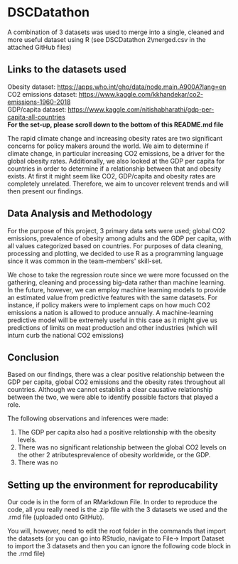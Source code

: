 # DSCDatathon

A combination of 3 datasets was used to merge into a single, cleaned and more useful dataset using R (see DSCDatathon 2\merged.csv in the attached GitHub files)

## Links to the datasets used
Obesity dataset: https://apps.who.int/gho/data/node.main.A900A?lang=en <br />
CO2 emissions dataset: https://www.kaggle.com/kkhandekar/co2-emissions-1960-2018 <br />
GDP/capita dataset: https://www.kaggle.com/nitishabharathi/gdp-per-capita-all-countries <br />
**For the set-up, please scroll down to the bottom of this README.md file**

The rapid climate change and increasing obesity rates are two significant concerns for policy makers around the world. We aim to determine if climate change, in particular increasing CO2 emissions, be a driver for the global obesity rates. Additionally, we also looked at the GDP per capita for countries in order to determine if a relationship between that and obesity exists. At first it might seem like CO2, GDP/capita and obesity rates are completely unrelated. Therefore, we aim to uncover relevent trends and will then present our findings. 

## Data Analysis and Methodology 
For the purpose of this project, 3 primary data sets were used; global CO2 emissions, prevalence of obesity among adults and the GDP per capita, with all values categorized based on countries. For purposes of data cleaning, processing and plotting, we decided to use R as a programming language since it was common in the team-members' skill-set.

We chose to take the regression route since we were more focussed on the gathering, cleaning and processing big-data rather than machine learning. In the future, however, we can employ machine learning models to provide an estimated value from predictive features with the same datasets. For instance, if policy makers were to implement caps on how much CO2 emissions a nation is allowed to produce annually. A machine-learning predictive model will be extremely useful in this case as it might give us predictions of limits on meat production and other industries (which will inturn curb the national CO2 emissions)


## Conclusion
Based on our findings, there was a clear positive relationship between the GDP per capita, global CO2 emissions and the obesity rates throughout all countries. Although we cannot establish a clear causative relationship between the two, we were able to identify possible factors that played a role. 

The following observations and inferences were made:
1. The GDP per capita also had a positive relationship with the obesity levels.
2. There was no significant relationship between the global CO2 levels on the other 2 atributesprevalence of obesity worldwide, or the GDP.
3. There was no 


## Setting up the environment for reproducability
Our code is in the form of an RMarkdown File. In order to reproduce the code, all you really need is the .zip file with the 3 datasets we used and the .rmd file (uploaded onto GitHub).

You will, however, need to edit the root folder in the commands that import the datasets (or you can go into RStudio, navigate to File-> Import Dataset to import the 3 datasets and then you can ignore the following code block in the .rmd file)
